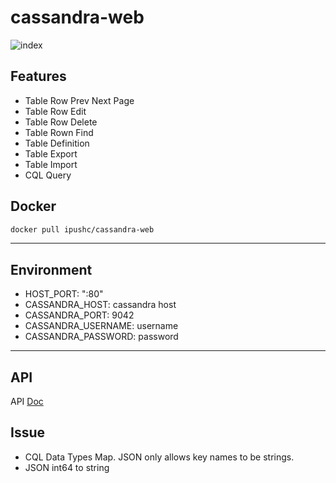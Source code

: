 # cassandra-web
![index](webui.gif)

## Features
* Table Row Prev Next Page
* Table Row Edit
* Table Row Delete
* Table Rown Find
* Table Definition
* Table Export
* Table Import
* CQL Query

## Docker

```sh
docker pull ipushc/cassandra-web
```

----

## Environment

* HOST_PORT: ":80"
* CASSANDRA_HOST: cassandra host
* CASSANDRA_PORT: 9042
* CASSANDRA_USERNAME: username
* CASSANDRA_PASSWORD: password

----

## API

API [Doc](./Doc.md)

## Issue

* CQL Data Types Map. JSON only allows key names to be strings.
* JSON int64 to string

